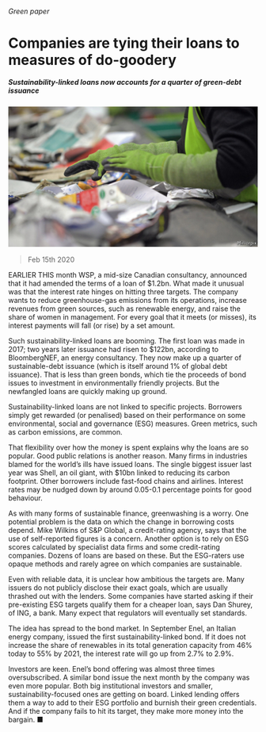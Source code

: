 ###### Green paper

# Companies are tying their loans to measures of do-goodery 

##### Sustainability-linked loans now accounts for a quarter of green-debt issuance 

![image](images/20200215_FNP501.jpg) 

> Feb 15th 2020 

EARLIER THIS month WSP, a mid-size Canadian consultancy, announced that it had amended the terms of a loan of $1.2bn. What made it unusual was that the interest rate hinges on hitting three targets. The company wants to reduce greenhouse-gas emissions from its operations, increase revenues from green sources, such as renewable energy, and raise the share of women in management. For every goal that it meets (or misses), its interest payments will fall (or rise) by a set amount.

Such sustainability-linked loans are booming. The first loan was made in 2017; two years later issuance had risen to $122bn, according to BloombergNEF, an energy consultancy. They now make up a quarter of sustainable-debt issuance (which is itself around 1% of global debt issuance). That is less than green bonds, which tie the proceeds of bond issues to investment in environmentally friendly projects. But the newfangled loans are quickly making up ground.


Sustainability-linked loans are not linked to specific projects. Borrowers simply get rewarded (or penalised) based on their performance on some environmental, social and governance (ESG) measures. Green metrics, such as carbon emissions, are common.

That flexibility over how the money is spent explains why the loans are so popular. Good public relations is another reason. Many firms in industries blamed for the world’s ills have issued loans. The single biggest issuer last year was Shell, an oil giant, with $10bn linked to reducing its carbon footprint. Other borrowers include fast-food chains and airlines. Interest rates may be nudged down by around 0.05-0.1 percentage points for good behaviour.

As with many forms of sustainable finance, greenwashing is a worry. One potential problem is the data on which the change in borrowing costs depend. Mike Wilkins of S&amp;P Global, a credit-rating agency, says that the use of self-reported figures is a concern. Another option is to rely on ESG scores calculated by specialist data firms and some credit-rating companies. Dozens of loans are based on these. But the ESG-raters use opaque methods and rarely agree on which companies are sustainable.

Even with reliable data, it is unclear how ambitious the targets are. Many issuers do not publicly disclose their exact goals, which are usually thrashed out with the lenders. Some companies have started asking if their pre-existing ESG targets qualify them for a cheaper loan, says Dan Shurey, of ING, a bank. Many expect that regulators will eventually set standards.

The idea has spread to the bond market. In September Enel, an Italian energy company, issued the first sustainability-linked bond. If it does not increase the share of renewables in its total generation capacity from 46% today to 55% by 2021, the interest rate will go up from 2.7% to 2.9%.

Investors are keen. Enel’s bond offering was almost three times oversubscribed. A similar bond issue the next month by the company was even more popular. Both big institutional investors and smaller, sustainability-focused ones are getting on board. Linked lending offers them a way to add to their ESG portfolio and burnish their green credentials. And if the company fails to hit its target, they make more money into the bargain. ■

